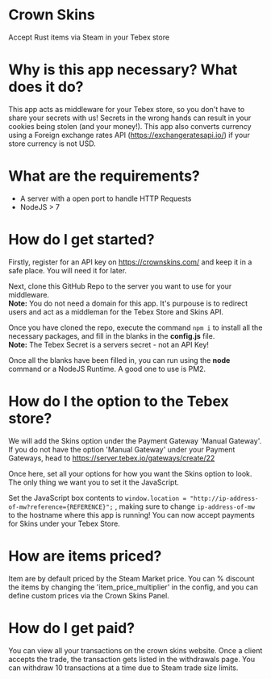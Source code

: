 # Crown Skins

Accept Rust items via Steam in your Tebex store

# Why is this app necessary? What does it do?

This app acts as middleware for your Tebex store, so you don't have to share your secrets with us!  Secrets in the wrong hands can result in your cookies being stolen (and your money!).  This app also converts currency using a Foreign exchange rates API (https://exchangeratesapi.io/) if your store currency is not USD.

# What are the requirements?

- A server with a open port to handle HTTP Requests
- NodeJS > 7

# How do I get started?

Firstly, register for an API key on https://crownskins.com/ and keep it in a safe place.  You will need it for later.

Next, clone this GitHub Repo to the server you want to use for your middleware.  
**Note:** You do not need a domain for this app.  It's purpouse is to redirect users and act as a middleman for the Tebex Store and Skins API.

Once you have cloned the repo, execute the command ``npm i`` to install all the necessary packages, and fill in the blanks in the **config.js** file.  
**Note:** The Tebex Secret is a servers secret - not an API Key!

Once all the blanks have been filled in, you can run using the **node** command or a NodeJS Runtime.  A good one to use is PM2.

# How do I the option to the Tebex store?

We will add the Skins option under the Payment Gateway 'Manual Gateway'.
If you do not have the option 'Manual Gateway' under your Payment Gateways, head to https://server.tebex.io/gateways/create/22

Once here, set all your options for how you want the Skins option to look.  The only thing we want you to set it the JavaScript. 

Set the JavaScript box contents to ``window.location = "http://ip-address-of-mw?reference={REFERENCE}";`` , making sure to change ``ip-address-of-mw`` to the hostname where this app is running!
You can now accept payments for Skins under your Tebex Store.

# How are items priced?

Item are by default priced by the Steam Market price.  You can % discount the items by changing the 'item_price_multiplier' in the config, and you can define custom prices via the Crown Skins Panel.

# How do I get paid?

You can view all your transactions on the crown skins website.
Once a client accepts the trade, the transaction gets listed in the withdrawals page.  You can withdraw 10 transactions at a time due to Steam trade size limits.